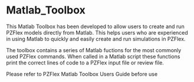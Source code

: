 Matlab_Toolbox
==============
This Matlab Toolbox has been developed to allow users to create and run PZFlex models directly from Matlab.
This helps users who are experienced in using Matlab to quickly and easily create and run simulations in PZFlex.

The toolbox contains a series of Matlab fuctions for the most commonly used PZFlex commands.
When called in a Matlab script these functions print the correct lines of code to a PZFlex input file or review file.

Please refer to PZFlex Matlab Toolbox Users Guide before use
